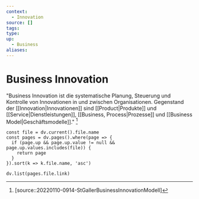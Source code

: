 ```yaml
---
context:
  - Innovation
source: []
tags: 
type:
up:
  - Business
aliases:
---
```


# Business Innovation

"Business Innovation ist die systematische Planung, Steuerung und Kontrolle von Innovationen in und zwischen Organisationen. Gegenstand der [[Innovation|Innovationen]] sind [[Product|Produkte]] und [[Service|Dienstleistungen]], [[Business, Process|Prozesse]] und [[Business Model|Geschäftsmodelle]]." [^1]

```dataviewjs
const file = dv.current().file.name
const pages = dv.pages().where(page => {
  if (page.up && page.up.value != null && page.up.values.includes(file)) {
    return page
  }
}).sort(k => k.file.name, 'asc')

dv.list(pages.file.link)
```

[^1]: [source::20220110-0914-StGallerBusinessInnovationModell]
